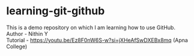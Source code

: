 # learning-git-github
This is a demo repository on which I am learning how to use GitHub. <br>
Author - Nithin Y<br>
Tutorial - https://youtu.be/Ez8F0nW6S-w?si=jXHeAfSwDXEBx8mq (Apna College)
